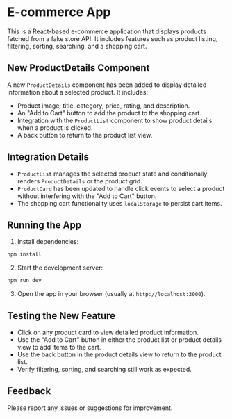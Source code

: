 # E-commerce App

This is a React-based e-commerce application that displays products fetched from a fake store API. It includes features such as product listing, filtering, sorting, searching, and a shopping cart.

## New ProductDetails Component

A new `ProductDetails` component has been added to display detailed information about a selected product. It includes:

- Product image, title, category, price, rating, and description.
- An "Add to Cart" button to add the product to the shopping cart.
- Integration with the `ProductList` component to show product details when a product is clicked.
- A back button to return to the product list view.

## Integration Details

- `ProductList` manages the selected product state and conditionally renders `ProductDetails` or the product grid.
- `ProductCard` has been updated to handle click events to select a product without interfering with the "Add to Cart" button.
- The shopping cart functionality uses `localStorage` to persist cart items.

## Running the App

1. Install dependencies:

```bash
npm install
```

2. Start the development server:

```bash
npm run dev
```

3. Open the app in your browser (usually at `http://localhost:3000`).

## Testing the New Feature

- Click on any product card to view detailed product information.
- Use the "Add to Cart" button in either the product list or product details view to add items to the cart.
- Use the back button in the product details view to return to the product list.
- Verify filtering, sorting, and searching still work as expected.

## Feedback

Please report any issues or suggestions for improvement.
